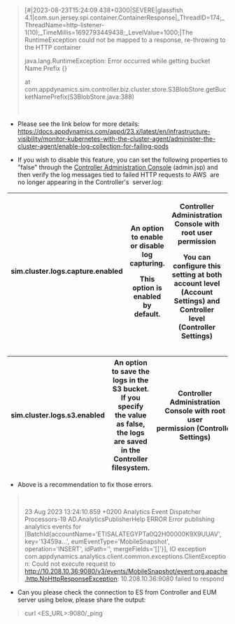 

> \[#\|2023-08-23T15:24:09.438+0300\|SEVERE\|glassfish 4.1\|com.sun.jersey.spi.container.ContainerResponse\|\_ThreadID=174;\_ThreadName=http-listener-1(10);\_TimeMillis=1692793449438;\_LevelValue=1000;\|The RuntimeException could not be mapped to a response, re-throwing to the HTTP container
>
> java.lang.RuntimeException: Error occurred while getting bucket Name Prefix {}
>
> at com.appdynamics.sim.controller.biz.cluster.store.S3BlobStore.getBucketNamePrefix(S3BlobStore.java:388)
>
>  


-   Please see the link below for more details:  <https://docs.appdynamics.com/appd/23.x/latest/en/infrastructure-visibility/monitor-kubernetes-with-the-cluster-agent/administer-the-cluster-agent/enable-log-collection-for-failing-pods>

-   If you wish to disable this feature, you can set the following properties to \"false\" through the [Controller Administration Console](https://docs.appdynamics.com/appd/23.x/latest/en/appdynamics-essentials/access-the-administration-console) (admin.jsp) and then verify the log messages tied to failed HTTP requests to AWS  are no longer appearing in the Controller\'s  server.log:

<table>
<colgroup>
<col style="width: 33%" />
<col style="width: 20%" />
<col style="width: 38%" />
<col style="width: 7%" />
</colgroup>
<thead>
<tr class="header">
<th>sim.cluster.logs.capture.enabled</th>
<th><p>An option to enable or disable log capturing.</p>
<p>This option is enabled by default.</p></th>
<th><p>Controller Administration Console with root user permission</p>
<p>You can configure this setting at both account level (<strong>Account Settings</strong>) and Controller level (<strong>Controller Settings</strong>)</p></th>
<th>true</th>
</tr>
</thead>
<tbody>
</tbody>
</table>

<table style="width:100%;">
<colgroup>
<col style="width: 28%" />
<col style="width: 32%" />
<col style="width: 31%" />
<col style="width: 7%" />
</colgroup>
<thead>
<tr class="header">
<th>sim.cluster.logs.s3.enabled</th>
<th>An option to save the logs in the S3 bucket. If you specify the value as false, the logs are saved in the Controller filesystem.</th>
<th>Controller Administration Console with root user permission (<strong>Controller Settings</strong>)</th>
<th><p>true</p>
<p> </p></th>
</tr>
</thead>
<tbody>
</tbody>
</table>

-   Above is a recommendation to fix those errors.

>  
>
> 23 Aug 2023 13:24:10.859 +0200 Analytics Event Dispatcher Processors-19 AD.AnalyticsPublisherHelp ERROR Error publishing analytics events for \[BatchId{accountName=\'ETISALATEGYPTa0Q2H00000K9X9UUAV\', key=\'13459a\...\', eumEventType=\'MobileSnapshot\', operation=\'INSERT\', idPath=\'\', mergeFields=\'\[\]\'}\], IO exception com.appdynamics.analytics.client.common.exceptions.ClientException: Could not execute request to <http://10.208.10.36:9080/v3/events/MobileSnapshot/event:org.apache.http.NoHttpResponseException>: 10.208.10.36:9080 failed to respond

-   Can you please check the connection to ES from Controller and EUM server using below, please share the output:

> curl \<ES_URL\>:9080/\_ping
>
